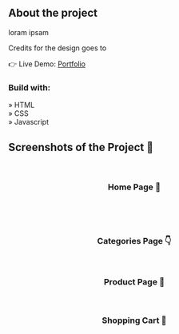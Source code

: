 <div align='center'><img src=''/></div>

<h2>About the project</h2>

<p>loram ipsam</p>

<p>Credits for the design goes to <a href=''></a></p>

👉 Live Demo: <a href=''>Portfolio</a>

<h3>Build with:</h3>

» HTML <br>
» CSS <br>
» Javascript

<h2>Screenshots of the Project 📸</h2>
<br>
<h3 align='center'>Home Page 🏡</h3>

<div align='center'>
<img src=''/>
</div>

<br><br>
<h3 align='center'>Categories Page 👇</h3>

<div align='center'>
<img src=''/>

<br>
<br>
<h3 align='center'>Product Page 🎁</h3>

<div align='center'>
<img src=''/>

<br>
<br>
<h3 align='center'>Shopping Cart 🛒</h3>

<div align='center'>
<img src=''/>
</div>




